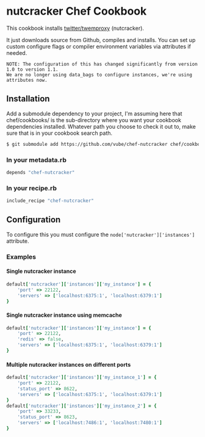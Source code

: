 nutcracker Chef Cookbook
========================

This cookbook installs [twitter/twemproxy](https://github.com/twitter/twemproxy) (nutcracker).

It just downloads source from Github, compiles and installs.  You can set up custom configure flags
or compiler environment variables via attributes if needed.

    NOTE: The configuration of this has changed significantly from version 1.0 to version 1.1.
    We are no longer using data_bags to configure instances, we're using attributes now.

## Installation

Add a submodule dependency to your project, I'm assuming here that chef/cookbooks/ is the sub-directory
where you want your cookbook dependencies installed.  Whatever path you choose to check it out to, make
sure that is in your cookbook search path.

```bash
$ git submodule add https://github.com/vube/chef-nutcracker chef/cookbooks/chef-nutcracker
```

### In your metadata.rb
```ruby
depends "chef-nutcracker"
```

### In your recipe.rb
```ruby
include_recipe "chef-nutcracker"
```

## Configuration

To configure this you must configure the `node['nutcracker']['instances']` attribute.

### Examples

#### Single nutcracker instance

```ruby
default['nutcracker']['instances']['my_instance'] = {
    'port' => 22122,
    'servers' => ['localhost:6375:1', 'localhost:6379:1']
}
```

#### Single nutcracker instance using memcache

```ruby
default['nutcracker']['instances']['my_instance'] = {
    'port' => 22122,
    'redis' => false,
    'servers' => ['localhost:6375:1', 'localhost:6379:1']
}
```

#### Multiple nutcracker instances on different ports

```ruby
default['nutcracker']['instances']['my_instance_1'] = {
    'port' => 22122,
    'status_port' => 8622,
    'servers' => ['localhost:6375:1', 'localhost:6379:1']
}
default['nutcracker']['instances']['my_instance_2'] = {
    'port' => 33233,
    'status_port' => 8623,
    'servers' => ['localhost:7486:1', 'localhost:7480:1']
}
```
